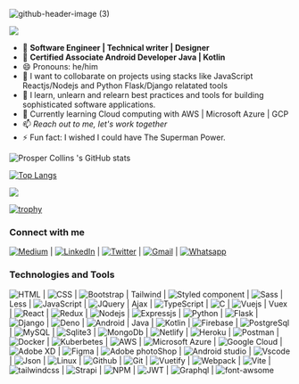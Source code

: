 ![github-header-image (3)](https://user-images.githubusercontent.com/55124189/177901330-283ebb4b-80af-4ec3-9b9e-bfbecbf4b314.png)

![](https://komarev.com/ghpvc/?username=papilocollanso&color=green)
- 👀 **Software Engineer | Technical writer | Designer**
- 👀 **Certified Associate Android Developer Java | Kotlin**
- 😄 Pronouns: he/him
- 👯 I want to collobarate on projects using stacks like JavaScript Reactjs/Nodejs and Python Flask/Django relatated tools
- 🌱 I learn, unlearn and relearn best practices and tools for building sophisticated software applications.
- 🌱 Currently learning Cloud computing with AWS | Microsoft Azure | GCP
- 📫 *Reach out to me, let's work together*
- ⚡ Fun fact: I wished I could have The Superman Power.     

![Prosper Collins 's GitHub stats](https://github-readme-stats.vercel.app/api?username=papilocollanso&show_icons=true&theme=radical)

[![Top Langs](https://github-readme-stats.vercel.app/api/top-langs/?username=papilocollanso)](https://github.com/papilocollanso/github-readme-stats)

![](https://github-profile-summary-cards.vercel.app/api/cards/profile-details?username=papilocollanso&theme=vue)

[![trophy](https://github-profile-trophy.vercel.app/?username=papilocollanso)](https://github.com/papilocollanso/github-profile-trophy)


### Connect with me 

  
[![Medium](https://img.shields.io/badge/Medium-12100E?style=for-the-badge&logo=medium&logoColor=white)](https://medium.com/@papilo_collanso) | [![LinkedIn](https://user-images.githubusercontent.com/55124189/177904680-920089a7-eb9a-42b1-a725-328031aa4294.svg)](https://linkedin.com/in/collins-prosper-919b9a191/) | [![Twitter](https://img.shields.io/badge/Twitter-1DA1F2?style=for-the-badge&logo=twitter&logoColor=white)](https://twitter.com/papilocollanso) | [![Gmail](https://img.shields.io/badge/Gmail-D14836?style=for-the-badge&logo=gmail&logoColor=white)](https://mail.google.com/mail/u/papilocollanso@gmail.com) | [![Whatsapp](https://img.shields.io/badge/WhatsApp-25D366?style=for-the-badge&logo=whatsapp&logoColor=white)](https://wa.me/08034206320)
  
### Technologies and Tools

![HTML](https://img.shields.io/badge/HTML5-E34F26?style=for-the-badge&logo=html5&logoColor=white) | ![CSS](https://img.shields.io/badge/CSS3-1572B6?style=for-the-badge&logo=css3&logoColor=white) | ![Bootstrap](https://img.shields.io/badge/Bootstrap-563D7C?style=for-the-badge&logo=bootstrap&logoColor=white) | Tailwind | ![Styled component](https://img.shields.io/badge/styled--components-DB7093?style=for-the-badge&logo=styled-components&logoColor=white) | ![Sass](https://img.shields.io/badge/Sass-CC6699?style=for-the-badge&logo=sass&logoColor=white) | Less | ![JavaScript](https://img.shields.io/badge/JavaScript-323330?style=for-the-badge&logo=javascript&logoColor=F7DF1E) | ![JQuery](https://img.shields.io/badge/jQuery-0769AD?style=for-the-badge&logo=jquery&logoColor=white) | Ajax | ![TypeScript](https://img.shields.io/badge/TypeScript-007ACC?style=for-the-badge&logo=typescript&logoColor=white) | ![C](https://img.shields.io/badge/C-00599C?style=for-the-badge&logo=c&logoColor=white) | ![ Vuejs](https://img.shields.io/badge/Vue.js-35495E?style=for-the-badge&logo=vuedotjs&logoColor=4FC08) | Vuex | 	![React](https://img.shields.io/badge/React-20232A?style=for-the-badge&logo=react&logoColor=61DAFB) | ![Redux](https://img.shields.io/badge/Redux-593D88?style=for-the-badge&logo=redux&logoColor=white) | ![Nodejs](https://img.shields.io/badge/Node.js-339933?style=for-the-badge&logo=nodedotjs&logoColor=white) | ![Expressjs](https://img.shields.io/badge/Express.js-000000?style=for-the-badge&logo=express&logoColor=white) | ![Python](https://img.shields.io/badge/Python-FFD43B?style=for-the-badge&logo=python&logoColor=blue) | ![Flask](https://img.shields.io/badge/Flask-000000?style=for-the-badge&logo=flask&logoColor=white) | ![Django](https://img.shields.io/badge/Django-092E20?style=for-the-badge&logo=django&logoColor=green) | ![Deno](https://img.shields.io/badge/Deno-white?style=for-the-badge&logo=deno&logoColor=464647) | 	![Android](https://img.shields.io/badge/Android-3DDC84?style=for-the-badge&logo=android&logoColor=white) | Java | 	![Kotlin](https://img.shields.io/badge/Kotlin-0095D5?&style=for-the-badge&logo=kotlin&logoColor=white) | ![Firebase](https://img.shields.io/badge/firebase-ffca28?style=for-the-badge&logo=firebase&logoColor=black) | ![PostgreSql](https://img.shields.io/badge/PostgreSQL-316192?style=for-the-badge&logo=postgresql&logoColor=white) |	![MySQL](https://img.shields.io/badge/MySQL-005C84?style=for-the-badge&logo=mysql&logoColor=white) | ![Sqlite3](https://img.shields.io/badge/SQLite-07405E?style=for-the-badge&logo=sqlite&logoColor=white) | 	![MongoDb](https://img.shields.io/badge/MongoDB-4EA94B?style=for-the-badge&logo=mongodb&logoColor=white) | ![Netlify](https://img.shields.io/badge/Netlify-00C7B7?style=for-the-badge&logo=netlify&logoColor=white) | ![Heroku](https://img.shields.io/badge/Heroku-430098?style=for-the-badge&logo=heroku&logoColor=white) | ![Postman](https://img.shields.io/badge/Postman-FF6C37?style=for-the-badge&logo=Postman&logoColor=white) | 	![Docker](https://img.shields.io/badge/Docker-2CA5E0?style=for-the-badge&logo=docker&logoColor=white) | 	![Kuberbetes](https://img.shields.io/badge/kubernetes-326ce5.svg?&style=for-the-badge&logo=kubernetes&logoColor=white) | 	![AWS](https://img.shields.io/badge/Amazon_AWS-FF9900?style=for-the-badge&logo=amazonaws&logoColor=white) | ![Microsoft Azure](https://img.shields.io/badge/microsoft%20azure-0089D6?style=for-the-badge&logo=microsoft-azure&logoColor=white) | ![Google Cloud](https://img.shields.io/badge/Google_Cloud-4285F4?style=for-the-badge&logo=google-cloud&logoColor=white) | ![Adobe XD](https://img.shields.io/badge/Adobe%20XD-470137?style=for-the-badge&logo=Adobe%20XD&logoColor=#FF61F6) | ![Figma](https://img.shields.io/badge/Figma-F24E1E?style=for-the-badge&logo=figma&logoColor=white) | ![Adobe photoShop](https://img.shields.io/badge/Adobe%20Photoshop-31A8FF?style=for-the-badge&logo=Adobe%20Photoshop&logoColor=black) | ![Android studio](https://img.shields.io/badge/Android_Studio-3DDC84?style=for-the-badge&logo=android-studio&logoColor=white) | ![Vscode](https://img.shields.io/badge/VSCode-0078D4?style=for-the-badge&logo=visual%20studio%20code&logoColor=white) | ![Json](https://img.shields.io/badge/json-5E5C5C?style=for-the-badge&logo=json&logoColor=white) | ![Linux](https://img.shields.io/badge/Linux-FCC624?style=for-the-badge&logo=linux&logoColor=black) | ![Github](https://img.shields.io/badge/GitHub-100000?style=for-the-badge&logo=github&logoColor=white) | 	![Git](https://img.shields.io/badge/GIT-E44C30?style=for-the-badge&logo=git&logoColor=white) | ![Vuetify](https://img.shields.io/badge/Vuetify-1867C0?style=for-the-badge&logo=vuetify&logoColor=white) | ![Webpack](	https://img.shields.io/badge/Webpack-8DD6F9?style=for-the-badge&logo=Webpack&logoColor=white) | ![Vite](	https://img.shields.io/badge/Tailwind_CSS-38B2AC?style=for-the-badge&logo=tailwind-css&logoColor=white) | ![tailwindcss](https://img.shields.io/badge/strapi-2e7eea?style=for-the-badge&logo=strapi&logoColor=white) | ![Strapi](https://img.shields.io/badge/strapi-2e7eea?style=for-the-badge&logo=strapi&logoColor=white) | ![NPM](	https://img.shields.io/badge/kubernetes-326ce5.svg?&style=for-the-badge&logo=kubernetes&logoColor=white)
| 	![JWT](https://img.shields.io/badge/JWT-000000?style=for-the-badge&logo=JSON%20web%20tokens&logoColor=white) | ![Graphql](	https://img.shields.io/badge/GraphQl-E10098?style=for-the-badge&logo=graphql&logoColor=white) | ![font-awsome](https://img.shields.io/badge/Font_Awesome-339AF0?style=for-the-badge&logo=fontawesome&logoColor=white)




